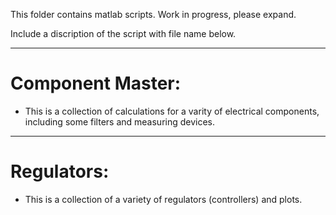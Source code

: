This folder contains matlab scripts.
Work in progress, please expand.

Include a discription of the script with file name below.

---

# Component Master:
* This is a collection of calculations for a varity of electrical components, including some filters and measuring devices.

---

# Regulators:
* This is a collection of a variety of regulators (controllers) and plots.


